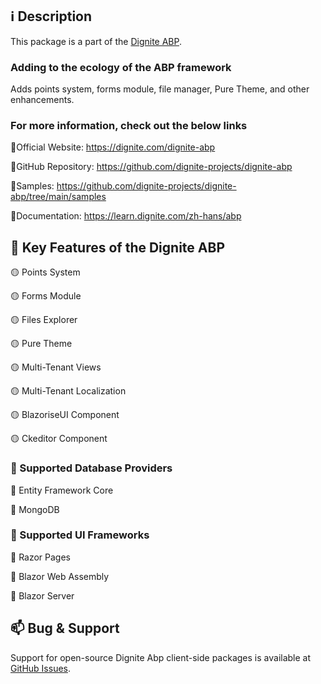 ## ℹ️ Description

This package is a part of the [Dignite ABP](https://dignite.com/dignite-abp).

### Adding to the ecology of the ABP framework

Adds points system, forms module, file manager, Pure Theme, and other enhancements.

### For more information, check out the below links

🔗Official Website: <https://dignite.com/dignite-abp>

🔗GitHub Repository: <https://github.com/dignite-projects/dignite-abp>

🔗Samples: <https://github.com/dignite-projects/dignite-abp/tree/main/samples>

🔗Documentation: <https://learn.dignite.com/zh-hans/abp>

## 🚀 Key Features of the Dignite ABP

🟡 Points System

🟡 Forms Module

🟡 Files Explorer

🟡 Pure Theme

🟡 Multi-Tenant Views

🟡 Multi-Tenant Localization

🟡 BlazoriseUI Component

🟡 Ckeditor Component

### 📘 Supported Database Providers

🔵 Entity Framework Core

🔵 MongoDB

### 🎴 Supported UI Frameworks

🔵 Razor Pages

🔵 Blazor Web Assembly

🔵 Blazor Server

## 📫 Bug & Support

Support for open-source Dignite Abp client-side packages is available at [GitHub Issues](https://github.com/dignite-projects/dignite-abp/issues).

